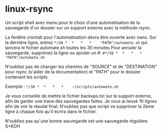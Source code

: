 # linux-rsync

Un script shell avec menu pour le choix d'une automatisation de la sauvegarde d'un dossier sur un support externe avec la méthode rsync.

La fenêtre crontab pour l'automatisation devra être ouverte avec nano. 
Sur la dernière ligne, entrez `*/30 *  *   *   *    "PATH"/automate.sh` qui lancera le fichier automate.sh toutes les 30 minutes
Pour annuler la sauvegarde, supprimez la ligne ou ajouter un #: `#*/30 *  *   *   *    "PATH"/automate.sh`

N'oubliez pas de changer les chemins de "SOURCE" et de "DESTINATION" pour rsync (s'aider de la documentation) et "PATH" pour le dossier contenant les scripts.

Exemple : `*/30 *  *   *   *    ~/scripts/automate.sh`

Je vous conseille de mettre le fichier backups.txt sur le support externe, afin de garder une trace des sauvegardes faites.
Je vous ai laissé 10 lignes afin de voir le résulat final. N'oubliez pas que script va supprimer la 2ème ligne à chaque fois qu'il écrira dans le fichier.

N'oubliez pas qu'une bonne sauvegarde est une sauvegarde régulière.
S+KOH
